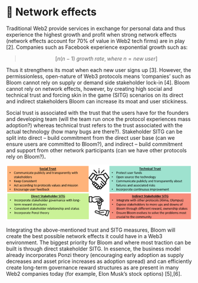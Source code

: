 # 🧲 Network effects

Traditional Web2 provide services in exchange for personal data and thus experience the highest growth and profit when strong network effects (network effects account for 70% of value in Web2 tech firms) are in play \[2]. Companies such as Facebook experience exponential growth such as:

> $$[n(n-1)\; growth\; rate, \;where\; n = new\;user]$$

Thus it strengthens its moat when each new user signs up \[3]. However, the permissionless, open-nature of Web3 protocols means ‘companies’ such as Bloom cannot rely on supply or demand side stakeholder lock-in \[4]. Bloom cannot rely on network effects, however, by creating high social and technical trust and forcing skin in the game (SITG) scenarios on its direct and indirect stakeholders Bloom can increase its moat and user stickiness.

Social trust is associated with the trust that the users have for the founders and developing team (will the team run once the protocol experiences mass adoption?) whereas technical trust refers to the trust associated with the actual technology (how many bugs are there?). Stakeholder SITG can be split into direct – build commitment from the direct user base (can we ensure users are committed to Bloom?), and indirect – build commitment and support from other network participants (can we have other protocols rely on Bloom?)**.**

![Bloom Protocol Network Strategy](<../.gitbook/assets/image (5).png>)

Integrating the above-mentioned trust and SITG measures, Bloom will create the best possible network effects it could have in a Web3 environment. The biggest priority for Bloom and where most traction can be built is through direct stakeholder SITG. In essence, the business model already incorporates Ponzi theory (encouraging early adoption as supply decreases and asset price increases as adoption spread) and can efficiently create long-term governance reward structures as are present in many Web2 companies today (for example, Elon Musk’s stock options) \[5],\[6].
